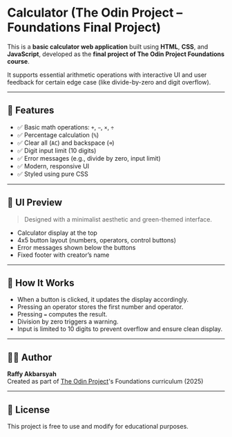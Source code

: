 #  Calculator (The Odin Project – Foundations Final Project)

This is a **basic calculator web application** built using **HTML**, **CSS**, and **JavaScript**, developed as the **final project of The Odin Project Foundations course**.

It supports essential arithmetic operations with interactive UI and user feedback for certain edge case (like divide-by-zero and digit overflow).

---

## 🚀 Features

- ✅ Basic math operations: `+`, `−`, `×`, `÷`
- ✅ Percentage calculation (`%`)
- ✅ Clear all (`AC`) and backspace (`⌫`)
- ✅ Digit input limit (10 digits)
- ✅ Error messages (e.g., divide by zero, input limit)
- ✅ Modern, responsive UI
- ✅ Styled using pure CSS

---

## 📸 UI Preview

> Designed with a minimalist aesthetic and green-themed interface.

- Calculator display at the top
- 4x5 button layout (numbers, operators, control buttons)
- Error messages shown below the buttons
- Fixed footer with creator’s name

---

## 🧠 How It Works

- When a button is clicked, it updates the display accordingly.
- Pressing an operator stores the first number and operator.
- Pressing `=` computes the result.
- Division by zero triggers a warning.
- Input is limited to 10 digits to prevent overflow and ensure clean display.

---

## 👨‍💻 Author

**Raffy Akbarsyah**  
Created as part of [The Odin Project](https://www.theodinproject.com/)'s Foundations curriculum (2025)

---

## 📜 License

This project is free to use and modify for educational purposes.
